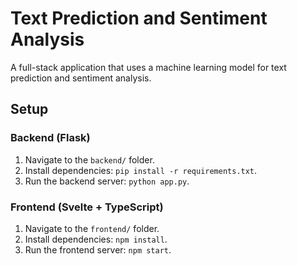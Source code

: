 # Text Prediction and Sentiment Analysis

A full-stack application that uses a machine learning model for text prediction and sentiment analysis.

## Setup

### Backend (Flask)
1. Navigate to the `backend/` folder.
2. Install dependencies: `pip install -r requirements.txt`.
3. Run the backend server: `python app.py`.

### Frontend (Svelte + TypeScript)
1. Navigate to the `frontend/` folder.
2. Install dependencies: `npm install`.
3. Run the frontend server: `npm start`.
